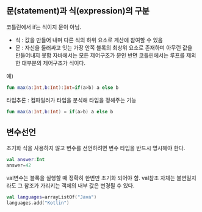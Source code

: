 
## 문(statement)과 식(expression)의 구분
코틀린에서 if는 식이지 문이 아님. 
- 식 : 값을 만들어 내며 다른 식의 하위 요소로 계산에 참여할 수 있음
- 문 : 자신을 둘러싸고 잇는 가장 안쪽 블록의 최상위 요소로 존재하며 아무런 값을 만들어내지 못함
자바에서는 모든 제어구조가 문인 반면 코틀린에서는 루프를 제외한 대부분의 제어구조가 식이다.

예)

```kotlin
fun max(a:Int,b:Int):Int=if(a>b) a else b
```

타입추론 : 컴파일러가 타입을 분석해 타입을 정해주는 기능 
```kotlin
fun max(a:Int,b:Int) = if(a>b) a else b
```


## 변수선언

초기화 식을 사용하지 않고 변수를 선언하려면 변수 타입을 반드시 명시해야 한다.
```kotlin
val answer:Int
answer=42
```

val변수는 블록을 실행할 때 정확히 한번만 초기화 되어야 함.
val참조 자체는 불변일지라도 그 참조가 가리키는 객체의 내부 값은 변경될 수 있다.

```kotlin
val languages=arrayListOf("Java")
languages.add("Kotlin")
```
